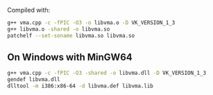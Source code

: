 Compiled with:

```bash
g++ vma.cpp -c -fPIC -O3 -o libvma.o -D VK_VERSION_1_3
g++ libvma.o -shared -o libvma.so
patchelf --set-soname libvma.so libvma.so
```

## On Windows with MinGW64

```bash
g++ vma.cpp -c -fPIC -O3 -shared -o libvma.dll -D VK_VERSION_1_3
gendef libvma.dll
dlltool -m i386:x86-64 -d libvma.def libvma.lib
```
